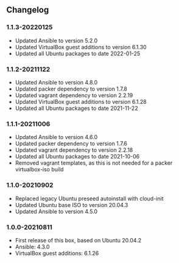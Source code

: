 ## Changelog

### 1.1.3-20220125
* Updated Ansible to version 5.2.0
* Updated VirtualBox guest additions to version 6.1.30
* Updated all Ubuntu packages to date 2022-01-25

### 1.1.2-20211122
* Updated Ansible to version 4.8.0
* Updated packer dependency to version 1.7.8
* Updated vagrant dependency to version 2.2.19
* Updated VirtualBox guest additions to version 6.1.28
* Updated all Ubuntu packages to date 2021-11-22

### 1.1.1-20211006
* Updated Ansible to version 4.6.0
* Updated packer dependency to version 1.7.6
* Updated vagrant dependency to version 2.2.18
* Updated all Ubuntu packages to date 2021-10-06
* Removed vagrant templates, as this is not needed for a packer virtualbox-iso build

### 1.1.0-20210902
* Replaced legacy Ubuntu preseed autoinstall with cloud-init
* Updated Ubuntu base ISO to version 20.04.3
* Updated Ansible to version 4.5.0

### 1.0.0-20210811
* First release of this box, based on Ubuntu 20.04.2
* Ansible: 4.3.0
* VirtualBox guest additions: 6.1.26